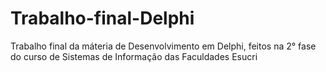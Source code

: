 # Trabalho-final-Delphi
Trabalho final da máteria de Desenvolvimento em Delphi, feitos na 2° fase do curso de Sistemas de Informação das Faculdades Esucri

